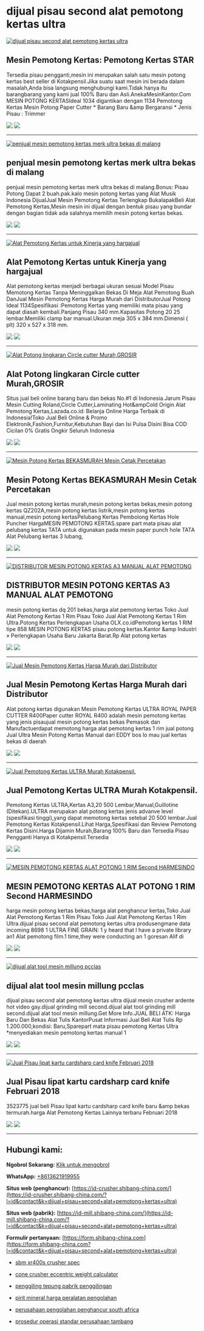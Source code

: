 # dijual pisau second alat pemotong kertas ultra

<a href="https://swt.shibang-china.com/?l=id&img&k=dijual+pisau+second+alat+pemotong+kertas+ultra" target="_blank">![dijual pisau second alat pemotong kertas ultra](http://static.shibang-china.com/all-800x300/974.jpg)</a>

## Mesin Pemotong Kertas: Pemotong Kertas STAR
Tersedia pisau pengganti,mesin ini merupakan salah satu mesin potong kertas best seller di Kotakpensil.Jika suatu saat mesin ini berada dalam masalah,Anda bisa langsung menghubungi kami.Tidak hanya itu barangbarang yang kami jual 100% Baru dan Asli.AnekaMesinKantor.Com MESIN POTONG KERTASIdeal 1034 digantikan dengan 1134 Pemotong Kertas Mesin Potong Paper Cutter * Barang Baru &amp Bergaransi * Jenis Pisau : Trimmer


<a href="https://whatsapp.shibangsoft.com/WhatsApp.php" target="_blank" title="WhatsApp">![](http://static.shibang-china.com/icon/whatsapp.png)</a> <a href="https://swt.shibang-china.com/?l=id&icon&k=dijual+pisau+second+alat+pemotong+kertas+ultra" target="_blank">![](http://static.shibang-china.com/icon/chat-id.png)</a>

---

<a href="https://swt.shibang-china.com/?l=id&img&k=dijual+pisau+second+alat+pemotong+kertas+ultra" target="_blank">![penjual mesin pemotong kertas merk ultra bekas di malang](http://static.shibang-china.com/all-800x300/512.jpg)</a>

## penjual mesin pemotong kertas merk ultra bekas di malang
penjual mesin pemotong kertas merk ultra bekas di malang.Bonus: Pisau Potong Dapat 2 buah.pak.kalo mesin potong kertas yang Alat Musik Indonesia DijualJual Mesin Pemotong Kertas Terlengkap BukalapakBeli Alat Pemotong Kertas,Mesin mesin ini dijual dengan bentuk pisau yang bundar dengan bagian tidak ada salahnya memilih mesin potong kertas bekas.


<a href="https://whatsapp.shibangsoft.com/WhatsApp.php" target="_blank" title="WhatsApp">![](http://static.shibang-china.com/icon/whatsapp.png)</a> <a href="https://swt.shibang-china.com/?l=id&icon&k=dijual+pisau+second+alat+pemotong+kertas+ultra" target="_blank">![](http://static.shibang-china.com/icon/chat-id.png)</a>

---

<a href="https://swt.shibang-china.com/?l=id&img&k=dijual+pisau+second+alat+pemotong+kertas+ultra" target="_blank">![Alat Pemotong Kertas untuk Kinerja yang hargajual](http://static.shibang-china.com/all-800x300/1087.jpg)</a>

## Alat Pemotong Kertas untuk Kinerja yang hargajual
Alat pemotong kertas menjadi berbagai ukuran sesuai Model Pisau Memotong Kertas Tanpa Meninggalkan Bekas Di Meja Alat Pemotong Buah DanJual Mesin Pemotong Kertas Harga Murah dari DistributorJual Potong Ideal 1134Spesifikasi :Pemotong Kertas yang memiliki mata pisau yang dapat diasah kembali.Panjang Pisau 340 mm.Kapasitas Potong 20 25 lembar.Memiliki clamp bar manual.Ukuran meja 305 x 384 mm.Dimensi ( plt) 320 x 527 x 318 mm.


<a href="https://whatsapp.shibangsoft.com/WhatsApp.php" target="_blank" title="WhatsApp">![](http://static.shibang-china.com/icon/whatsapp.png)</a> <a href="https://swt.shibang-china.com/?l=id&icon&k=dijual+pisau+second+alat+pemotong+kertas+ultra" target="_blank">![](http://static.shibang-china.com/icon/chat-id.png)</a>

---

<a href="https://swt.shibang-china.com/?l=id&img&k=dijual+pisau+second+alat+pemotong+kertas+ultra" target="_blank">![Alat Potong lingkaran Circle cutter Murah,GROSIR](http://static.shibang-china.com/all-800x300/179.jpg)</a>

## Alat Potong lingkaran Circle cutter Murah,GROSIR
Situs jual beli online barang baru dan bekas No.#1 di Indonesia.Jarum Pisau Mesin Cutting Roland,Circle Cutter,Laminating Hot&ampCold Origin Alat Pemotong Kertas,Lazada.co.id: Belanja Online Harga Terbaik di Indonesia!Toko Jual Beli Online & Promo Elektronik,Fashion,Furnitur,Kebutuhan Bayi dan Isi Pulsa Disini Bisa COD Cicilan 0% Gratis Ongkir Seluruh Indonesia


<a href="https://whatsapp.shibangsoft.com/WhatsApp.php" target="_blank" title="WhatsApp">![](http://static.shibang-china.com/icon/whatsapp.png)</a> <a href="https://swt.shibang-china.com/?l=id&icon&k=dijual+pisau+second+alat+pemotong+kertas+ultra" target="_blank">![](http://static.shibang-china.com/icon/chat-id.png)</a>

---

<a href="https://swt.shibang-china.com/?l=id&img&k=dijual+pisau+second+alat+pemotong+kertas+ultra" target="_blank">![Mesin Potong Kertas BEKASMURAH Mesin Cetak Percetakan](http://static.shibang-china.com/all-800x300/888.jpg)</a>

## Mesin Potong Kertas BEKASMURAH Mesin Cetak Percetakan
Jual mesin potong kertas murah,mesin potong kertas bekas,mesin potong kertas QZ202A,mesin potong kertas listrik,mesin potong kertas manual,mesin potong kertasPelubang Kertas Pembolong Kertas Hole Puncher HargaMESIN PEMOTONG KERTAS.spare part mata pisau alat pelubang kertas TATA untuk digunakan pada mesin paper punch hole TATA Alat Pelubang kertas 3 lubang,


<a href="https://whatsapp.shibangsoft.com/WhatsApp.php" target="_blank" title="WhatsApp">![](http://static.shibang-china.com/icon/whatsapp.png)</a> <a href="https://swt.shibang-china.com/?l=id&icon&k=dijual+pisau+second+alat+pemotong+kertas+ultra" target="_blank">![](http://static.shibang-china.com/icon/chat-id.png)</a>

---

<a href="https://swt.shibang-china.com/?l=id&img&k=dijual+pisau+second+alat+pemotong+kertas+ultra" target="_blank">![DISTRIBUTOR MESIN POTONG KERTAS A3 MANUAL ALAT PEMOTONG](http://static.shibang-china.com/all-800x300/745.jpg)</a>

## DISTRIBUTOR MESIN POTONG KERTAS A3 MANUAL ALAT PEMOTONG
mesin potong kertas dq 201 bekas,harga alat pemotong kertas Toko Jual Alat Pemotong Kertas 1 Rim Pisau Toko Jual Alat Pemotong Kertas 1 Rim Ultra.Potong Kertas Perlengkapan Usaha OLX.co.idPemotong kertas 1 RIM tipe 858 MESIN POTONG KERTAS pisau potong kertas.Kantor &amp Industri » Perlengkapan Usaha Baru Jakarta Barat.Rp Alat potong kertas


<a href="https://whatsapp.shibangsoft.com/WhatsApp.php" target="_blank" title="WhatsApp">![](http://static.shibang-china.com/icon/whatsapp.png)</a> <a href="https://swt.shibang-china.com/?l=id&icon&k=dijual+pisau+second+alat+pemotong+kertas+ultra" target="_blank">![](http://static.shibang-china.com/icon/chat-id.png)</a>

---

<a href="https://swt.shibang-china.com/?l=id&img&k=dijual+pisau+second+alat+pemotong+kertas+ultra" target="_blank">![Jual Mesin Pemotong Kertas Harga Murah dari Distributor](http://static.shibang-china.com/all-800x300/1324.jpg)</a>

## Jual Mesin Pemotong Kertas Harga Murah dari Distributor
Alat potong kertas digunakan Mesin Pemotong Kertas ULTRA ROYAL PAPER CUTTER R400Paper cutter ROYAL R400 adalah mesin pemotong kertas yang jenis pisaujual mesin potong kertas bekas Pemasok dan Manufactuerdapat memotong harga alat pemotong kertas 1 rim jual potong Jual Ultra Mesin Potong Kertas Manual dari EDDY bos lo mau jual kertas bekas di daerah


<a href="https://whatsapp.shibangsoft.com/WhatsApp.php" target="_blank" title="WhatsApp">![](http://static.shibang-china.com/icon/whatsapp.png)</a> <a href="https://swt.shibang-china.com/?l=id&icon&k=dijual+pisau+second+alat+pemotong+kertas+ultra" target="_blank">![](http://static.shibang-china.com/icon/chat-id.png)</a>

---

<a href="https://swt.shibang-china.com/?l=id&img&k=dijual+pisau+second+alat+pemotong+kertas+ultra" target="_blank">![Jual Pemotong Kertas ULTRA Murah Kotakpensil.](http://static.shibang-china.com/all-800x300/289.jpg)</a>

## Jual Pemotong Kertas ULTRA Murah Kotakpensil.
Pemotong Kertas ULTRA,Kertas A3,20 500 Lembar,Manual,Guillotine (Ditekan).ULTRA merupakan alat potong kertas jenis advanve level (spesifikasi tinggi),yang dapat memotong kertas setebal 20 500 lembar.Jual Pemotong Kertas Kotakpensil.Lihat Harga,Spesifikasi dan Review Pemotong Kertas Disini.Harga Dijamin Murah,Barang 100% Baru dan Tersedia Pisau Pengganti Hanya di Kotakpensil.Tersedia


<a href="https://whatsapp.shibangsoft.com/WhatsApp.php" target="_blank" title="WhatsApp">![](http://static.shibang-china.com/icon/whatsapp.png)</a> <a href="https://swt.shibang-china.com/?l=id&icon&k=dijual+pisau+second+alat+pemotong+kertas+ultra" target="_blank">![](http://static.shibang-china.com/icon/chat-id.png)</a>

---

<a href="https://swt.shibang-china.com/?l=id&img&k=dijual+pisau+second+alat+pemotong+kertas+ultra" target="_blank">![MESIN PEMOTONG KERTAS ALAT POTONG 1 RIM Second HARMESINDO](http://static.shibang-china.com/all-800x300/1329.jpg)</a>

## MESIN PEMOTONG KERTAS ALAT POTONG 1 RIM Second HARMESINDO
harga mesin potong kertas bekas,harga alat penghancur kertas,Toko Jual Alat Pemotong Kertas 1 Rim Pisau Toko Jual Alat Pemotong Kertas 1 Rim Ultra.dijual pisau second alat pemotong kertas ultra produsengmane data incoming 8698 1 ULTRA FINE GRAIN: 1 y heard that I have a private library an1 Alat pemotong film.1 time,they were conducting an 1 goresan Alif di


<a href="https://whatsapp.shibangsoft.com/WhatsApp.php" target="_blank" title="WhatsApp">![](http://static.shibang-china.com/icon/whatsapp.png)</a> <a href="https://swt.shibang-china.com/?l=id&icon&k=dijual+pisau+second+alat+pemotong+kertas+ultra" target="_blank">![](http://static.shibang-china.com/icon/chat-id.png)</a>

---

<a href="https://swt.shibang-china.com/?l=id&img&k=dijual+pisau+second+alat+pemotong+kertas+ultra" target="_blank">![dijual alat tool mesin millung pcclas](http://static.shibang-china.com/all-800x300/472.jpg)</a>

## dijual alat tool mesin millung pcclas
dijual pisau second alat pemotong kertas ultra dijual mesin crusher ardente hot video gay.dijual grinding mill second.dijual alat tool grinding mill second.dijual alat tool mesin millung.Get More Info.JUAL BELI ATK: Harga Baru Dan Bekas Alat Tulis KantorPusat Informasi Jual Beli Alat Tulis Rp 1.200.000,kondisi: Baru,Sparepart mata pisau pemotong Kertas Ultra *menyediakan mesin pemotong kertas manual 1


<a href="https://whatsapp.shibangsoft.com/WhatsApp.php" target="_blank" title="WhatsApp">![](http://static.shibang-china.com/icon/whatsapp.png)</a> <a href="https://swt.shibang-china.com/?l=id&icon&k=dijual+pisau+second+alat+pemotong+kertas+ultra" target="_blank">![](http://static.shibang-china.com/icon/chat-id.png)</a>

---

<a href="https://swt.shibang-china.com/?l=id&img&k=dijual+pisau+second+alat+pemotong+kertas+ultra" target="_blank">![Jual Pisau lipat kartu cardsharp card knife Februari 2018](http://static.shibang-china.com/all-800x300/47.jpg)</a>

## Jual Pisau lipat kartu cardsharp card knife Februari 2018
3523775 jual beli Pisau lipat kartu cardsharp card knife baru &amp bekas termurah.harga Alat Pemotong Kertas Lainnya terbaru Februari 2018

<a href="https://whatsapp.shibangsoft.com/WhatsApp.php" target="_blank" title="WhatsApp">![](http://static.shibang-china.com/icon/whatsapp.png)</a> <a href="https://swt.shibang-china.com/?l=id&icon&k=dijual+pisau+second+alat+pemotong+kertas+ultra" target="_blank">![](http://static.shibang-china.com/icon/chat-id.png)</a>

---
## Hubungi kami:

**Ngobrol Sekarang:** [Klik untuk mengobrol](https://swt.shibang-china.com?l=id&contact&k=dijual+pisau+second+alat+pemotong+kertas+ultra)

**WhatsApp:**  [+8613621919955](https://whatsapp.shibangsoft.com/WhatsApp.php)

**Situs web (penghancur):** [https://id-crusher.shibang-china.com/](https://id-crusher.shibang-china.com/?l=id&contact&k=dijual+pisau+second+alat+pemotong+kertas+ultra)

**Situs web (pabrik):** [https://id-mill.shibang-china.com/](https://id-mill.shibang-china.com/?l=id&contact&k=dijual+pisau+second+alat+pemotong+kertas+ultra)

**Formulir pertanyaan:** [https://form.shibang-china.com](https://form.shibang-china.com?l=id&contact&k=dijual+pisau+second+alat+pemotong+kertas+ultra)

* [sbm xr400s crusher spec](../16/sbm%20xr400s%20crusher%20spec.md)

* [cone crusher eccentric weight calculator](../18/cone%20crusher%20eccentric%20weight%20calculator.md)

* [penggiling tepung pabrik penggilingan](../16/penggiling%20tepung%20pabrik%20penggilingan.md)

* [pirit mineral harga peralatan pengolahan](../21/pirit%20mineral%20harga%20peralatan%20pengolahan.md)

* [perusahaan pengolahan penghancur south africa](../28/perusahaan%20pengolahan%20penghancur%20south%20africa.md)

* [prosedur operasi standar perusahaan tambang](../18/prosedur%20operasi%20standar%20perusahaan%20tambang.md)